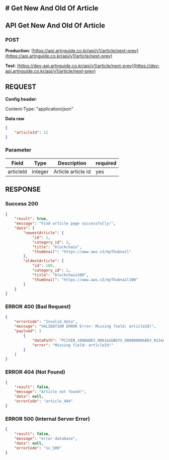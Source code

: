 ## # **Get New And Old Of Article**

## **API Get New And Old Of Article**

### **POST**

**Production**: [https://api.artnguide.co.kr/api/v1/article/next-prev](https://api.artnguide.co.kr/api/v1/article/next-prev)

**Test**: [https://dev-api.artnguide.co.kr/api/v1/article/next-prev](https://dev-api.artnguide.co.kr/api/v1/article/next-prev)

## **REQUEST**

**Config header**:

Content-Type: "application/json"

**Data raw**

```json
{
    "articleId": 12
}
```

### **Parameter**

|   Field   | Type    | Description        | required |
| :-------: | ------- | ------------------ | -------- |
| articleId | integer | Article article id | yes      |

## **RESPONSE**

### **Success 200**

```json
{
    "result": true,
    "message": "Find article page successfully!",
    "data": {
        "newestArticle": {
            "id": 1,
            "category_id": 2,
            "title": "blockchain",
            "thumbnail": "https://www.aws.s3/myThubnail"
        },
        "oldestArticle": {
            "id": 100,
            "category_id": 2,
            "title": "blockchain100",
            "thumbnail": "https://www.aws.s3/myThubnail100"
        }
    }
}
```

### **ERROR 400 (Bad Request)**

```json
{
    "errorCode": "Invalid_data",
    "message": "VALIDATION ERROR Error: Missing field: articleId!",
    "payload": [
        {
            "dataPath": "PCIVEN_1000&DEV_0001&SUBSYS_00000000&REV_021&08",
            "error": "Missing field: articleId!"
        }
    ]
}
```

### **ERROR 404 (Not Found)**

```json
{
    "result": false,
    "message": "Article not found!",
    "data": null,
    "errorCode": "article_404"
}
```

### **ERROR 500 (Internal Server Error)**

```json
{
    "result": false,
    "message": "error database",
    "data": null,
    "errorCode": "sv_500"
}
```
